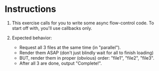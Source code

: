 # Instructions

1. This exercise calls for you to write some async flow-control code. To start off with, you'll use callbacks only.

2. Expected behavior:
	- Request all 3 files at the same time (in "parallel").
	- Render them ASAP (don't just blindly wait for all to finish loading)
	- BUT, render them in proper (obvious) order: "file1", "file2", "file3".
	- After all 3 are done, output "Complete!".
